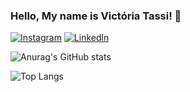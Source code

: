 

### Hello, My name is Victória Tassi! 🌹


[![Instagram](https://img.shields.io/badge/Instagram-E4405F?style=for-the-badge&logo=instagram&logoColor=white)](https://www.instagram.com/victoriatassi/)
[![Linkedln](https://img.shields.io/badge/LinkedIn-0077B5?style=for-the-badge&logo=linkedin&logoColor=white)](https://www.linkedin.com/in/victoria-tassi-574694304/)


![Anurag's GitHub stats](https://github-readme-stats.vercel.app/api?username=Tassizinha&show_icons=true&theme=buefy)

![Top Langs](https://github-readme-stats.vercel.app/api/top-langs/?username=Tassizinha&hide_progress=true&theme=buefy)









